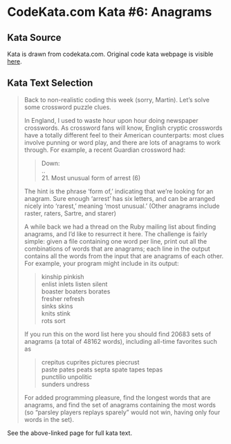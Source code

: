 # CodeKata.com Kata #6: Anagrams

## Kata Source

Kata is drawn from codekata.com. Original code kata webpage is visible
[here](http://codekata.com/kata/kata06-anagrams/).

## Kata Text Selection

> Back to non-realistic coding this week (sorry, Martin). Let’s solve some
> crossword puzzle clues.
>
> In England, I used to waste hour upon hour doing newspaper crosswords. As
> crossword fans will know, English cryptic crosswords have a totally different
> feel to their American counterparts: most clues involve punning or word play,
> and there are lots of anagrams to work through. For example, a recent Guardian
> crossword had:
> 
> > Down:<br/>
> > ..<br/>
> > 21. Most unusual form of arrest (6)<br/>
> 
> The hint is the phrase ‘form of,’ indicating that we’re looking for an
> anagram. Sure enough ‘arrest’ has six letters, and can be arranged nicely
> into ‘rarest,’ meaning ‘most unusual.’ (Other anagrams include raster,
> raters, Sartre, and starer)
> 
> A while back we had a thread on the Ruby mailing list about finding anagrams,
> and I’d like to resurrect it here. The challenge is fairly simple: given a
> file containing one word per line, print out all the combinations of words
> that are anagrams; each line in the output contains all the words from the
> input that are anagrams of each other. For example, your program might include
> in its output:
> 
> > kinship pinkish<br/>
> > enlist inlets listen silent<br/>
> > boaster boaters borates<br/>
> > fresher refresh<br/>
> > sinks skins<br/>
> > knits stink<br/>
> > rots sort<br/>
> 
> If you run this on the word list here you should find 20683 sets of anagrams
> (a total of 48162 words), including all-time favorites such as
> 
> > crepitus cuprites pictures piecrust<br/>
> > paste pates peats septa spate tapes tepas<br/>
> > punctilio unpolitic<br/>
> > sunders undress<br/>
> 
> For added programming pleasure, find the longest words that are anagrams, and
> find the set of anagrams containing the most words (so “parsley players
> replays sparely” would not win, having only four words in the set).

See the above-linked page for full kata text.
